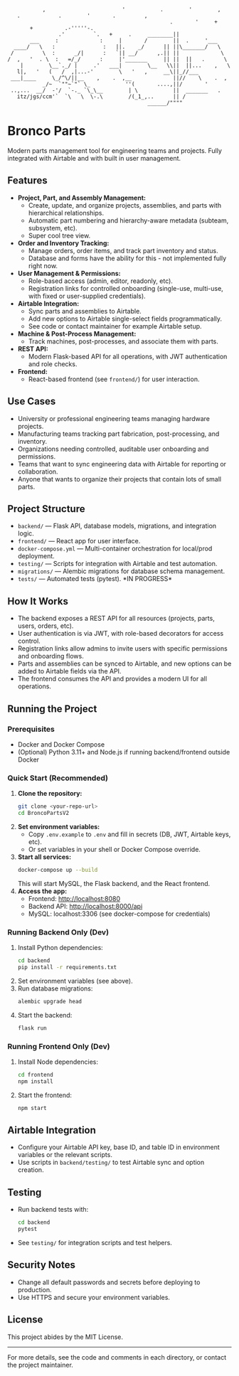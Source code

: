 ```
           ,                        '           .        '        ,  
   .            .        '       .         ,         
                                                   .       '     +
       +          .-'''''-.     
                .'         `.   +     .     ________||
       ___     :             :     |       /        ||  .     '___
  ____/   \   :               :   ||.    _/      || ||\_______/   \
 /         \  :      _/|      :   `|| __/      ,.|| ||             \
/  ,   '  . \  :   =/_/      :     |'_______     || ||  ||   .      \
    |        \__`._/ |     .'   ___|        \__   \\||  ||...    ,   \
   l|,   '   (   /  ,|...-'        \   '   ,     __\||_//___          
 ___|____     \_/^\/||__    ,    .  ,__             ||//    \    .  ,
           _/~  `""~`"` \_           ''(       ....,||/       '   
 ..,...  __/  -'/  `-._ `\_\__        | \           ||  _______   .
   itz/jgs/ccm'`  `\   \  \-.\        /(_1_,..      || /
                                            ______/""""
```                                           





# Bronco Parts
Modern parts management tool for engineering teams and projects. Fully integrated with Airtable and with built in user management. 


## Features

- **Project, Part, and Assembly Management:**
  - Create, update, and organize projects, assemblies, and parts with hierarchical relationships.
  - Automatic part numbering and hierarchy-aware metadata (subteam, subsystem, etc).
  - Super cool tree view.
- **Order and Inventory Tracking:**
  - Manage orders, order items, and track part inventory and status.
  - Database and forms have the ability for this - not implemented fully right now.
- **User Management & Permissions:**
  - Role-based access (admin, editor, readonly, etc).
  - Registration links for controlled onboarding (single-use, multi-use, with fixed or user-supplied credentials).
- **Airtable Integration:**
  - Sync parts and assemblies to Airtable.
  - Add new options to Airtable single-select fields programmatically.
  - See code or contact maintainer for example Airtable setup.
- **Machine & Post-Process Management:**
  - Track machines, post-processes, and associate them with parts.
- **REST API:**
  - Modern Flask-based API for all operations, with JWT authentication and role checks.
- **Frontend:**
  - React-based frontend (see `frontend/`) for user interaction.

## Use Cases

- University or professional engineering teams managing hardware projects.
- Manufacturing teams tracking part fabrication, post-processing, and inventory.
- Organizations needing controlled, auditable user onboarding and permissions.
- Teams that want to sync engineering data with Airtable for reporting or collaboration.
- Anyone that wants to organize their projects that contain lots of small parts. 

## Project Structure

- `backend/` — Flask API, database models, migrations, and integration logic.
- `frontend/` — React app for user interface.
- `docker-compose.yml` — Multi-container orchestration for local/prod deployment.
- `testing/` — Scripts for integration with Airtable and test automation.
- `migrations/` — Alembic migrations for database schema management.
- `tests/` — Automated tests (pytest). *IN PROGRESS\*

## How It Works

- The backend exposes a REST API for all resources (projects, parts, users, orders, etc).
- User authentication is via JWT, with role-based decorators for access control.
- Registration links allow admins to invite users with specific permissions and onboarding flows.
- Parts and assemblies can be synced to Airtable, and new options can be added to Airtable fields via the API.
- The frontend consumes the API and provides a modern UI for all operations.

## Running the Project

### Prerequisites
- Docker and Docker Compose
- (Optional) Python 3.11+ and Node.js if running backend/frontend outside Docker

### Quick Start (Recommended)

1. **Clone the repository:**
   ```sh
   git clone <your-repo-url>
   cd BroncoPartsV2
   ```
2. **Set environment variables:**
   - Copy `.env.example` to `.env` and fill in secrets (DB, JWT, Airtable keys, etc).
   - Or set variables in your shell or Docker Compose override.
3. **Start all services:**
   ```sh
   docker-compose up --build
   ```
   This will start MySQL, the Flask backend, and the React frontend.
4. **Access the app:**
   - Frontend: [http://localhost:8080](http://localhost:8080)
   - Backend API: [http://localhost:8000/api](http://localhost:8000/api)
   - MySQL: localhost:3306 (see docker-compose for credentials)

### Running Backend Only (Dev)

1. Install Python dependencies:
   ```sh
   cd backend
   pip install -r requirements.txt
   ```
2. Set environment variables (see above).
3. Run database migrations:
   ```sh
   alembic upgrade head
   ```
4. Start the backend:
   ```sh
   flask run
   ```

### Running Frontend Only (Dev)

1. Install Node dependencies:
   ```sh
   cd frontend
   npm install
   ```
2. Start the frontend:
   ```sh
   npm start
   ```

## Airtable Integration
- Configure your Airtable API key, base ID, and table ID in environment variables or the relevant scripts.
- Use scripts in `backend/testing/` to test Airtable sync and option creation.

## Testing
- Run backend tests with:
  ```sh
  cd backend
  pytest
  ```
- See `testing/` for integration scripts and test helpers.

## Security Notes
- Change all default passwords and secrets before deploying to production.
- Use HTTPS and secure your environment variables.

## License
This project abides by the MIT License. 

---
For more details, see the code and comments in each directory, or contact the project maintainer.